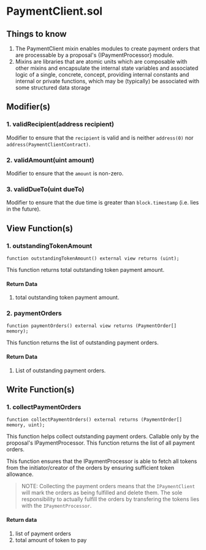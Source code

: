 # PaymentClient.sol

## Things to know
1. The PaymentClient mixin enables modules to create payment orders that are processable by a proposal's {IPaymentProcessor} module.
2. Mixins are libraries that are atomic units which are composable with other mixins and encapsulate the internal state variables and associated logic of a single, concrete, concept, providing internal constants and internal or private functions, which may be (typically) be associated with some structured data storage

## Modifier(s)

### 1. validRecipient(address recipient)

Modifier to ensure that the `recipient` is valid and is neither `address(0)` nor `address(PaymentClientContract)`.

### 2. validAmount(uint amount)

Modifier to ensure that the `amount` is non-zero.

### 3. validDueTo(uint dueTo)

Modifier to ensure that the due time is greater than `block.timestamp` (i.e. lies in the future).

## View Function(s)

### 1. outstandingTokenAmount

`function outstandingTokenAmount() external view returns (uint);`

This function returns total outstanding token payment amount.

#### Return Data

1. total outstanding token payment amount.

### 2. paymentOrders

`function paymentOrders() external view returns (PaymentOrder[] memory);`

This function returns the list of outstanding payment orders.

#### Return Data

1. List of outstanding payment orders.

## Write Function(s)

### 1. collectPaymentOrders

`function collectPaymentOrders() external returns (PaymentOrder[] memory, uint);`

This function helps collect outstanding payment orders. Callable only by the proposal's IPaymentProcessor. This function returns the list of all payment orders.

This function ensures that the IPaymentProcessor is able to fetch all tokens from the initiator/creator of the orders by ensuring sufficient token allowance.

> NOTE: Collecting the payment orders means that the `IPaymentClient` will mark the orders as being fulfilled and delete them. The sole responsibility to actually fulfill the orders by transfering the tokens lies with the `IPaymentProcessor`.

#### Return data

1. list of payment orders
2. total amount of token to pay